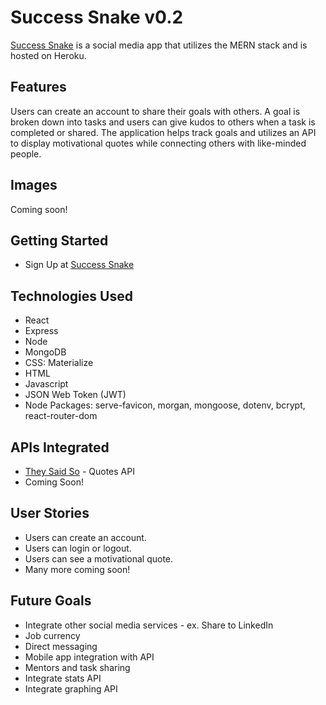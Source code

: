 # Success Snake v0.2
[Success Snake](https://success-snake.herokuapp.com) is a social media app that utilizes the MERN stack and is hosted on Heroku.
## Features
Users can create an account to share their goals with others. A goal is broken down into tasks and users can give kudos to others when a task is completed or shared. The application helps track goals and utilizes an API to display motivational quotes while connecting others with like-minded people.
## Images
Coming soon!
## Getting Started
* Sign Up at [Success Snake](https://success-snake.herokuapp.com)
## Technologies Used
* React
* Express
* Node
* MongoDB
* CSS: Materialize
* HTML
* Javascript
* JSON Web Token (JWT)
* Node Packages: serve-favicon, morgan, mongoose, dotenv, bcrypt, react-router-dom
## APIs Integrated
* [They Said So](https://quotes.rest) - Quotes API
* Coming Soon!
## User Stories
* Users can create an account.
* Users can login or logout.
* Users can see a motivational quote.
* Many more coming soon!
## Future Goals
* Integrate other social media services - ex. Share to LinkedIn
* Job currency
* Direct messaging
* Mobile app integration with API
* Mentors and task sharing
* Integrate stats API
* Integrate graphing API
